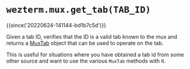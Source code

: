 # `wezterm.mux.get_tab(TAB_ID)`

{{since('20220624-141144-bd1b7c5d')}}

Given a tab ID, verifies that the ID is a valid tab known to the mux
and returns a [MuxTab](../MuxTab/index.md) object that can be used to
operate on the tab.

This is useful for situations where you have obtained a tab id from
some other source and want to use the various `MuxTab` methods with it.

